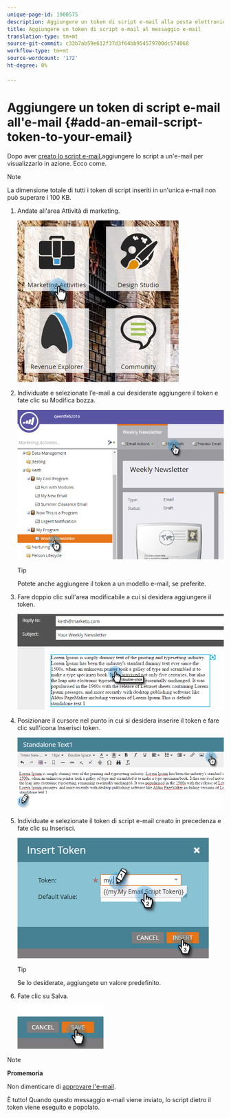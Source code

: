 ```yaml
---
unique-page-id: 1900575
description: Aggiungere un token di script e-mail alla posta elettronica - Documenti Marketo - Documentazione prodotto
title: Aggiungere un token di script e-mail al messaggio e-mail
translation-type: tm+mt
source-git-commit: c33b7ab59e612f37d3f64bb954579700dc574068
workflow-type: tm+mt
source-wordcount: '172'
ht-degree: 0%

---
```



# Aggiungere un token di script e-mail all&#39;e-mail {#add-an-email-script-token-to-your-email}

Dopo aver [creato lo script e-mail,](create-an-email-script-token.md)aggiungere lo script a un&#39;e-mail per visualizzarlo in azione. Ecco come.

>[!NOTE]
>
>La dimensione totale di tutti i token di script inseriti in un&#39;unica e-mail non può superare i 100 KB.

1. Andate all&#39;area Attività di marketing.

   ![](assets/one-2.png)

1. Individuate e selezionate l’e-mail a cui desiderate aggiungere il token e fate clic su Modifica bozza.

   ![](assets/two-2.png)

   >[!TIP]
   >
   >Potete anche aggiungere il token a un modello e-mail, se preferite.

1. Fare doppio clic sull&#39;area modificabile a cui si desidera aggiungere il token.

   ![](assets/three-2.png)

1. Posizionare il cursore nel punto in cui si desidera inserire il token e fare clic sull&#39;icona Inserisci token.

   ![](assets/four-2.png)

1. Individuate e selezionate il token di script e-mail creato in precedenza e fate clic su Inserisci.

   ![](assets/five-1.png)

   >[!TIP]
   >
   >Se lo desiderate, aggiungete un valore predefinito.

1. Fate clic su Salva.

   ![](assets/six.png)

>[!NOTE]
>
>**Promemoria**
>
>Non dimenticare di [approvare l&#39;e-mail](../../../../product-docs/email-marketing/general/creating-an-email/approve-an-email.md).

È tutto! Quando questo messaggio e-mail viene inviato, lo script dietro il token viene eseguito e popolato.
